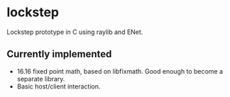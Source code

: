 # lockstep

Lockstep prototype in C using raylib and ENet.

## Currently implemented

- 16.16 fixed point math, based on libfixmath. Good enough to become a separate library.
- Basic host/client interaction.
